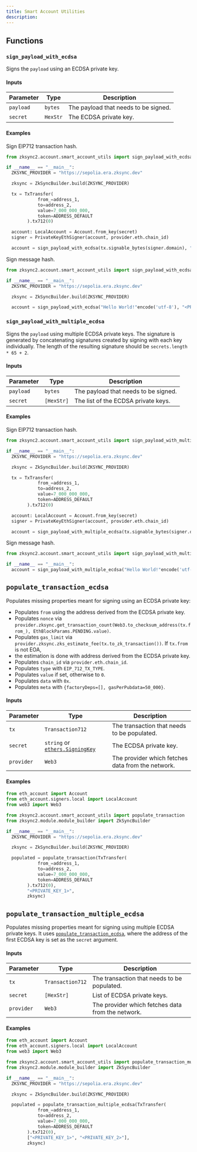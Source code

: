 ```yaml
---
title: Smart Account Utilities
description:
---
```


## Functions

### `sign_payload_with_ecdsa`

Signs the `payload` using an ECDSA private key.

#### Inputs

| Parameter | Type                                                                                 | Description                          |
| --------- |--------------------------------------------------------------------------------------| ------------------------------------ |
| `payload` | `bytes`                                                                              | The payload that needs to be signed. |
| `secret`  | `HexStr` | The ECDSA private key.               |

#### Examples

Sign EIP712 transaction hash.

```python
from zksync2.account.smart_account_utils import sign_payload_with_ecdsa

if __name__ == "__main__":
  ZKSYNC_PROVIDER = "https://sepolia.era.zksync.dev"

  zksync = ZkSyncBuilder.build(ZKSYNC_PROVIDER)

  tx = TxTransfer(
            from_=address_1,
            to=address_2,
            value=7_000_000_000,
            token=ADDRESS_DEFAULT
        ).tx712(0)

  account: LocalAccount = Account.from_key(secret)
  signer = PrivateKeyEthSigner(account, provider.eth.chain_id)

  account = sign_payload_with_ecdsa(tx.signable_bytes(signer.domain), "<PRIVATE_KEY>')
```

Sign message hash.

```python
from zksync2.account.smart_account_utils import sign_payload_with_ecdsa

if __name__ == "__main__":
  ZKSYNC_PROVIDER = "https://sepolia.era.zksync.dev"

  zksync = ZkSyncBuilder.build(ZKSYNC_PROVIDER)

  account = sign_payload_with_ecdsa("Hello World!"encode('utf-8'), "<PRIVATE_KEY>')
```

### `sign_payload_with_multiple_ecdsa`

Signs the `payload` using multiple ECDSA private keys.
The signature is generated by concatenating signatures created by signing with each key individually.
The length of the resulting signature should be `secrets.length * 65 + 2`.

#### Inputs

| Parameter | Type       | Description                          |
| --------- |------------| ------------------------------------ |
| `payload` | `bytes`    | The payload that needs to be signed. |
| `secret`  | `[HexStr]` | The list of the ECDSA private keys.  |

#### Examples

Sign EIP712 transaction hash.

```python
from zksync2.account.smart_account_utils import sign_payload_with_multiple_ecdsa

if __name__ == "__main__":
  ZKSYNC_PROVIDER = "https://sepolia.era.zksync.dev"

  zksync = ZkSyncBuilder.build(ZKSYNC_PROVIDER)

  tx = TxTransfer(
            from_=address_1,
            to=address_2,
            value=7_000_000_000,
            token=ADDRESS_DEFAULT
        ).tx712(0)

  account: LocalAccount = Account.from_key(secret)
  signer = PrivateKeyEthSigner(account, provider.eth.chain_id)

  account = sign_payload_with_multiple_ecdsa(tx.signable_bytes(signer.domain), ["<PRIVATE_KEY_1>, <PRIVATE_KEY_2>]")
```

Sign message hash.

```python
from zksync2.account.smart_account_utils import sign_payload_with_multiple_ecdsa

if __name__ == "__main__":
  account = sign_payload_with_multiple_ecdsa("Hello World!"encode('utf-8'), ["<PRIVATE_KEY_1>, <PRIVATE_KEY_2>]")
```

## `populate_transaction_ecdsa`

Populates missing properties meant for signing using an ECDSA private key:

- Populates `from` using the address derived from the ECDSA private key.
- Populates `nonce` via `provider.zksync.get_transaction_count(Web3.to_checksum_address(tx.from_), EthBlockParams.PENDING.value)`.
- Populates `gas_limit` via `provider.zksync.zks_estimate_fee(tx.to_zk_transaction())`. If `tx.from` is not EOA,
- the estimation is done with address
  derived from the ECDSA private key.
- Populates `chain_id` via `provider.eth.chain_id`.
- Populates `type` with `EIP_712_TX_TYPE`.
- Populates `value` if set, otherwise to `0`.
- Populates `data` with `0x`.
- Populates `meta` with `{factoryDeps=[], gasPerPubdata=50_000}`.

#### Inputs

| Parameter  | Type                                                                                 | Description                                       |
| ---------- |--------------------------------------------------------------------------------------|---------------------------------------------------|
| `tx`       | `Transaction712`                                                                     | The transaction that needs to be populated.       |
| `secret`   | `string` or [`ethers.SigningKey`](https://docs.ethers.org/v6/api/crypto/#SigningKey) | The ECDSA private key.                            |
| `provider` | `Web3`                                                                                | The provider which fetches data from the network. |

#### Examples

```python
from eth_account import Account
from eth_account.signers.local import LocalAccount
from web3 import Web3

from zksync2.account.smart_account_utils import populate_transaction
from zksync2.module.module_builder import ZkSyncBuilder

if __name__ == "__main__":
  ZKSYNC_PROVIDER = "https://sepolia.era.zksync.dev"

  zksync = ZkSyncBuilder.build(ZKSYNC_PROVIDER)

  populated = populate_transaction(TxTransfer(
            from_=address_1,
            to=address_2,
            value=7_000_000_000,
            token=ADDRESS_DEFAULT
        ).tx712(0),
        "<PRIVATE_KEY_1>",
        zksync)
```

## `populate_transaction_multiple_ecdsa`

Populates missing properties meant for signing using multiple ECDSA private keys.
It uses [`populate_transaction_ecdsa`](#populate_transaction_ecdsa), where the address
of the first ECDSA key is set as the `secret` argument.

#### Inputs

| Parameter  | Type             | Description                                       |
| ---------- |------------------|---------------------------------------------------|
| `tx`       | `Transaction712` | The transaction that needs to be populated.       |
| `secret`   | `[HexStr]`       | List of ECDSA private keys.                       |
| `provider` | `Web3`           | The provider which fetches data from the network. |

#### Examples

```python
from eth_account import Account
from eth_account.signers.local import LocalAccount
from web3 import Web3

from zksync2.account.smart_account_utils import populate_transaction_multiple_ecdsa
from zksync2.module.module_builder import ZkSyncBuilder

if __name__ == "__main__":
  ZKSYNC_PROVIDER = "https://sepolia.era.zksync.dev"

  zksync = ZkSyncBuilder.build(ZKSYNC_PROVIDER)

  populated = populate_transaction_multiple_ecdsa(TxTransfer(
            from_=address_1,
            to=address_2,
            value=7_000_000_000,
            token=ADDRESS_DEFAULT
        ).tx712(0),
        ["<PRIVATE_KEY_1>", "<PRIVATE_KEY_2>"],
        zksync)
```

